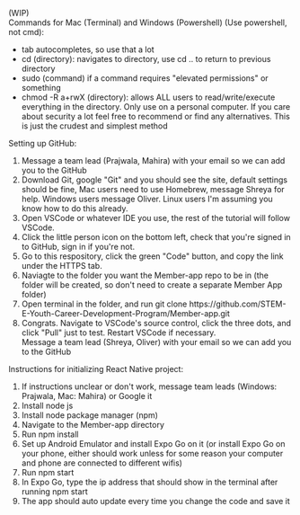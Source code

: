 (WIP)  
Commands for Mac (Terminal) and Windows (Powershell) (Use powershell, not cmd):
<ul>
    <li>tab autocompletes, so use that a lot</li>
    <li>cd (directory): navigates to directory, use cd .. to return to previous directory</li>
    <li>sudo (command) if a command requires "elevated permissions" or something</li>
    <li>chmod -R a+rwX (directory): allows ALL users to read/write/execute everything in the directory. Only use on a personal computer. If you care about security a lot feel free to recommend or find any alternatives. This is just the crudest and simplest method</li>
</ul>

Setting up GitHub:
<ol>
    <li>Message a team lead (Prajwala, Mahira) with your email so we can add you to the GitHub</li>
    <li>Download Git, google "Git" and you should see the site, default settings should be fine, Mac users need to use Homebrew, message Shreya for help. Windows users message Oliver. Linux users I'm assuming you know how to do this already.</li>
    <li>Open VSCode or whatever IDE you use, the rest of the tutorial will follow VSCode.</li>
    <li>Click the little person icon on the bottom left, check that you're signed in to GitHub, sign in if you're not.</li>
    <li>Go to this respository, click the green "Code" button, and copy the link under the HTTPS tab.</li>
    <li>Naviagte to the folder you want the Member-app repo to be in (the folder will be created, so don't need to create a separate Member App folder)</li>
    <li>Open terminal in the folder, and run git clone https://github.com/STEM-E-Youth-Career-Development-Program/Member-app.git</li>
    <li>Congrats. Navigate to VSCode's source control, click the three dots, and click "Pull" just to test. Restart VSCode if necessary.</li>Message a team lead (Shreya, Oliver) with your email so we can add you to the GitHub</li>
</ol>

Instructions for initializing React Native project:
<ol>
    <li>If instructions unclear or don't work, message team leads (Windows: Prajwala, Mac: Mahira) or Google it  </li>
    <li>Install node js </li>
    <li>Install node package manager (npm) </li>
    <li>Navigate to the Member-app directory</li>
    <li>Run npm install</li>
    <li>Set up Android Emulator and install Expo Go on it (or install Expo Go on your phone, either should work unless for some reason your computer and phone are connected to different wifis)</li>
    <li>Run npm start</li>
    <li>In Expo Go, type the ip address that should show in the terminal after running npm start </li>
    <li>The app should auto update every time you change the code and save it</li>  
</ol>
